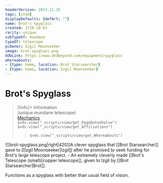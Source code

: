 ```yaml
---
headerVersion: 2023.11.25
tags: [item]
displayDefaults: {defArt: ""}
name: Brot's Spyglass
created: 1719-10-01
rarity: unique
subTypeOf: mundane
typeOf: telescope
pcOwner: Izgil Moonseeker
image: brot-spyglass.png
ddbLink: https://www.dndbeyond.com/equipment/spyglass
whereabouts:
- {type: home, location: Brot Starsearcher}
- {type: home, location: Izgil Moonseeker}
---
```

# Brot's Spyglass
>[!info]+ Information  
> (unique mundane telescope)  
> [Mechanics](https://www.dndbeyond.com/equipment/spyglass)  
> `$=dv.view("_scripts/view/get_PageDatedValue")`  
> `$=dv.view("_scripts/view/get_Affiliations")`  
>> `$=dv.view("_scripts/view/get_Whereabouts")`

![[brot-spyglass.png|right|420]]A clever spyglass that [[Brot Starsearcher]] gave to [[Izgil Moonseeker|Izgil]] after he promised to seek funding for Brot's large telescope project. - An extremely cleverly made [[Brot's Telescope (small)|copper telescope]], given to Izgil by [[Brot Starsearcher|Brot]].

Functions as a spyglass with better than usual field of vision.
